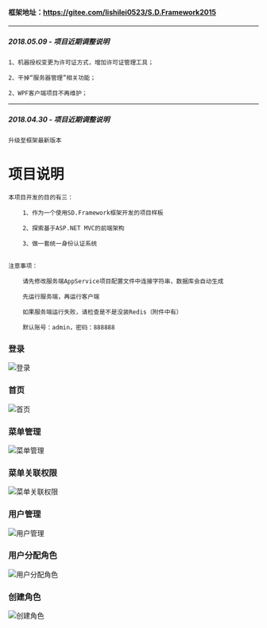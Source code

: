 

#### 框架地址：https://gitee.com/lishilei0523/S.D.Framework2015

-----------------------------------
##### 2018.05.09 - 项目近期调整说明

	1、机器授权变更为许可证方式，增加许可证管理工具；

	2、干掉“服务器管理”相关功能；

	2、WPF客户端项目不再维护；

-----------------------------------
##### 2018.04.30 - 项目近期调整说明
	
	升级至框架最新版本

# 项目说明

    本项目开发的目的有三：

        1、作为一个使用SD.Framework框架开发的项目样板
        
        2、探索基于ASP.NET MVC的前端架构

        3、做一套统一身份认证系统


    注意事项：

        请先修改服务端AppService项目配置文件中连接字符串，数据库会自动生成

        先运行服务端，再运行客户端

        如果服务端运行失败，请检查是不是没装Redis（附件中有）

        默认账号：admin，密码：888888

### 登录
![登录](https://git.oschina.net/uploads/images/2017/0529/175100_85d0afeb_372841.png "登录")
### 首页
![首页](https://git.oschina.net/uploads/images/2017/0529/175138_4d6d131a_372841.jpeg "首页")
### 菜单管理
![菜单管理](https://git.oschina.net/uploads/images/2017/0529/175208_075c0a11_372841.png "菜单管理")
### 菜单关联权限
![菜单关联权限](https://git.oschina.net/uploads/images/2017/0529/175233_1c16ae98_372841.png "菜单关联权限")
### 用户管理
![用户管理](https://git.oschina.net/uploads/images/2017/0529/175251_14e3c127_372841.png "用户管理")
### 用户分配角色
![用户分配角色](https://git.oschina.net/uploads/images/2017/0529/175306_fd5487f1_372841.png "用户分配角色")
### 创建角色
![创建角色](https://git.oschina.net/uploads/images/2017/0529/175358_a0e006c2_372841.png "创建角色")